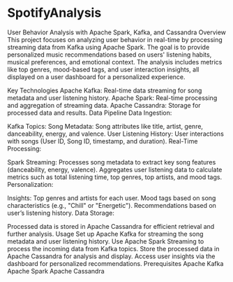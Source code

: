 # SpotifyAnalysis

User Behavior Analysis with Apache Spark, Kafka, and Cassandra
Overview
This project focuses on analyzing user behavior in real-time by processing streaming data from Kafka using Apache Spark. The goal is to provide personalized music recommendations based on users' listening habits, musical preferences, and emotional context. The analysis includes metrics like top genres, mood-based tags, and user interaction insights, all displayed on a user dashboard for a personalized experience.

Key Technologies
Apache Kafka: Real-time data streaming for song metadata and user listening history.
Apache Spark: Real-time processing and aggregation of streaming data.
Apache Cassandra: Storage for processed data and results.
Data Pipeline
Data Ingestion:

Kafka Topics:
Song Metadata: Song attributes like title, artist, genre, danceability, energy, and valence.
User Listening History: User interactions with songs (User ID, Song ID, timestamp, and duration).
Real-Time Processing:

Spark Streaming:
Processes song metadata to extract key song features (danceability, energy, valence).
Aggregates user listening data to calculate metrics such as total listening time, top genres, top artists, and mood tags.
Personalization:

Insights:
Top genres and artists for each user.
Mood tags based on song characteristics (e.g., "Chill" or "Energetic").
Recommendations based on user’s listening history.
Data Storage:

Processed data is stored in Apache Cassandra for efficient retrieval and further analysis.
Usage
Set up Apache Kafka for streaming the song metadata and user listening history.
Use Apache Spark Streaming to process the incoming data from Kafka topics.
Store the processed data in Apache Cassandra for analysis and display.
Access user insights via the dashboard for personalized recommendations.
Prerequisites
Apache Kafka
Apache Spark
Apache Cassandra

